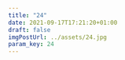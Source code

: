 ```yaml
---
title: "24"
date: 2021-09-17T17:21:20+01:00
draft: false
imgPostUrl: ../assets/24.jpg
param_key: 24
---
```

